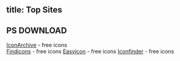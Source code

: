 title: Top Sites
--- 

## PS DOWNLOAD

[IconArchive](http://www.iconarchive.com) - free icons  
[Findicons](http://findicons.com) - free icons
[Easyicon](http://www.easyicon.net) - free icons
[Iconfinder](https://www.iconfinder.com) - free icons 


   
    
   
    
    
